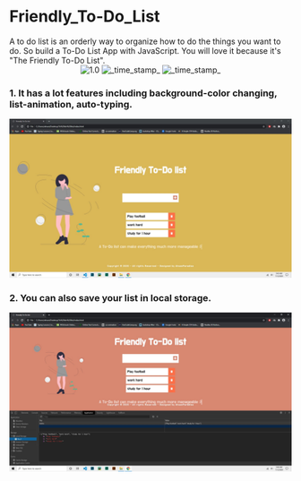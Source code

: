 
<h1>Friendly_To-Do_List</h1>
A to do list is an orderly way to organize how to do the things you want to do. So build a To-Do List App with JavaScript. You will love it because it's "The Friendly To-Do List".


<div align="center">  
  <!-- Version -->
    <img src="https://img.shields.io/badge/Version-1.0-blue.svg?longCache=true&style=flat-square"
      alt="1.0" />
    <!-- Last Updated -->
    <img src="https://img.shields.io/badge/Updated-July 12, 2020-orange.svg?longCache=true&style=flat-square"
      alt="_time_stamp_" />
  <!-- Status -->
    <img src="https://img.shields.io/badge/Status-Active-green.svg?longCache=true&style=flat-square"
      alt="_time_stamp_" />
  </div>

### 1. It has a lot features including background-color changing, list-animation, auto-typing.

![alt text](https://github.com/AhsanParadise/Friendly_To-Do_List/blob/master/Screenshot1.jpg?raw=true)

### 2. You can also save your list in local storage.

![alt text](https://github.com/AhsanParadise/Friendly_To-Do_List/blob/master/screenshot2.jpg?raw=true)


